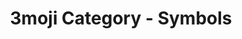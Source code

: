 ---
layout: category_symbols
title: 3moji Category - Symbols
permalink: symbols.html
emoji: speech_balloon
image: assets/img/3moji/thumbnail.png
---
